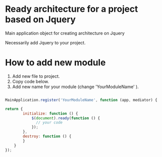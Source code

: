 # Ready architecture for a project based on Jquery

Main application object for creating architecture on Jquery

Necessarily add Jquery to your project.

# How to add new module

1. Add new file to project.
2. Copy code below.
3. Add new name for your module (change 'YourModuleName' ).

```javascript

MainApplication.register('YourModuleName', function (app, mediator) {

return {
        initialize: function () {
            $(document).ready(function () {
              // your code
            });
        },
        destroy: function () {
        }
    }
});
```
